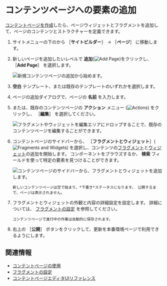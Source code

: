 # コンテンツページへの要素の追加

[コンテントページを作成](../adding-pages/adding-a-page-to-a-site.md)したら、ページウィジェットとフラグメントを追加して、ページのコンテンツとストラクチャーを定義できます。

1. サイトメニューの下のから ［**サイトビルダー**］ &rarr; ［**ページ**］ に移動します。

1. 新しいページを追加したいレベルで **追加**(![Add Page](../../../images/icon-plus.png))をクリックし、 ［**Add Page**］ を選択します。

    ![新規コンテンツページの追加から始めます。](adding-elements-to-content-pages/images/01.png)

1. **空白** テンプレート、または既存のテンプレートのいずれかを選択します。

1. ページの追加ダイアログで、ページの **名前** を入力します。

1. または、既存のコンテンツページの **アクション** メニュー (![Actions](../../../images/icon-actions.png)) をクリックし、 ［**編集**］ を選択してください。

    ![フラグメントやウィジェットを編集エリアにドロップすることで、既存のコンテンツページを編集することができます。](adding-elements-to-content-pages/images/02.png)

1. コンテントページのサイドバーから、 ［**フラグメントとウィジェット**］(![Fragments and Widgets](../../../images/icon-cards2.png)) を選択し、コンテンツの[フラグメント](../page-fragments-and-widgets/using-fragments.md)と[ウィジェット](./using-widgets-on-a-content-page.md)の追加を開始します。 コンポーネントをブラウズするか、 **検索** フィールドを使って特定の要素を見つけることができます。

    ![コンテンツページのサイドバーから、フラグメントとウィジェットを追加します。](adding-elements-to-content-pages/images/03.png)

    ```{note}
    新しいコンテンツページは空で始まり、*下書き*ステータスになります。 公開するまで、ページは表示されません。
    ```

1. フラグメントとウィジェットの外観と内容の詳細設定を設定します。 詳細については、 [フラグメントの設定](../page-fragments-and-widgets/using-fragments/configuring-fragments.md) を参照してください。

    ```{tip}
    コンテンツページで進行中の作業は自動的に保存されます。
    ```

1. 右上の ［**公開**］ ボタンをクリックして、更新を本番環境ページで利用できるようにします。

<a name="related-information" />

## 関連情報

- [コンテントページの使用](../using-content-pages.md)
- [フラグメントの設定](../page-fragments-and-widgets/using-fragments/configuring-fragments.md)
- [コンテントページエディタUIリファレンス](./content-page-editor-ui-reference.md)
